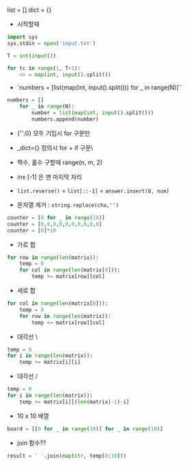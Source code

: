list = []
dict = {}

- 시작할때
```python
import sys
sys.stdin = open('input.txt')

T = int(input())

for tc in range(1, T+1):
    <> = map(int, input().split())
```

- `numbers = [list(map(int, input().split())) for _ in range(N)]``
```python
numbers = []
    for _ in range(N):
        number = list(map(int, input().split()))
        numbers.append(number)
```

- {'':0} 모두 기입시 for 구문만
- _dict={} 정의시 for + if 구문\

- 짝수, 홀수 구할때 range(n, m, 2) 
- inx [-1] 은 맨 마지막 자리

- `list.reverse()` = `list[::-1]` = `answer.insert(0, num)`

- 문자열 제거 : `string.replace(cha,'')`

```python
counter = [0 for _ in range(10)]
counter = [0,0,0,0,0,0,0,0,0,0]
counter = [0]*10
```

- 가로 합
```python
for row in range(len(matrix)):
    temp = 0
    for col in range(len(matrix[0])):
        temp += matrix[row][col]
```

- 세로 합
```python
for col in range(len(matrix[0])):
    temp = 0
    for row in range(len(matrix)):
        temp += matrix[row][col]
```

- 대각선 \
```python
temp = 0
for i in range(len(matrix)):
    temp += matrix[i][i]
```

- 대각선 /
```python
temp = 0
for i in range(len(matrix)):
    temp += matrix[i][(len(matrix)-1)-i]
```

- 10 x 10 배열
```python
board = [[0 for _ in range(10)] for _ in range(10)]
```

- join 함수??
```python
result = ' '.join(map(str, temp[0:10]))
```


